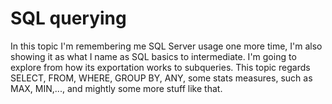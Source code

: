 # SQL querying
In this topic I'm remembering me SQL Server usage one more time, I'm also showing it as what I name as SQL basics to intermediate. I'm going to explore from how its exportation works to subqueries. This topic regards SELECT, FROM, WHERE, GROUP BY, ANY, some stats measures, such as MAX, MIN,..., and mightly some more stuff like that. 
